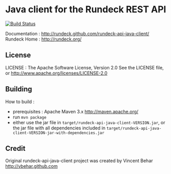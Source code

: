 # Java client for the Rundeck REST API

[![Build Status](https://travis-ci.org/rundeck/rundeck-api-java-client.svg?branch=master)](https://travis-ci.org/rundeck/rundeck-api-java-client)

Documentation : <http://rundeck.github.com/rundeck-api-java-client/>
Rundeck Home : <http://rundeck.org/>

## License

LICENSE : The Apache Software License, Version 2.0
See the LICENSE file, or http://www.apache.org/licenses/LICENSE-2.0

## Building

How to build :

- prerequisites : Apache Maven 3.x http://maven.apache.org/
- run `mvn package`
- either use the jar file in `target/rundeck-api-java-client-VERSION.jar`, or the jar file with all dependencies included in `target/rundeck-api-java-client-VERSION-jar-with-dependencies.jar`

## Credit

Original rundeck-api-java-client project was created by Vincent Behar <http://vbehar.github.com>
